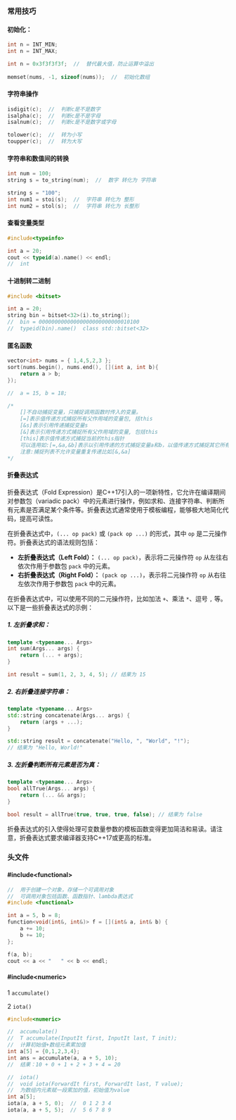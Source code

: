 

### 常用技巧

#### 初始化：

```C++
int n = INT_MIN;
int n = INT_MAX;

int n = 0x3f3f3f3f;  //  替代最大值，防止运算中溢出
    
memset(nums, -1, sizeof(nums));  //  初始化数组
```



#### 字符串操作

```C++
isdigit(c);  //  判断c是不是数字
isalpha(c);  //  判断c是不是字母
isalnum(c);  //  判断c是不是数字或字母

tolower(c);  //  转为小写
toupper(c);  //  转为大写
```



#### 字符串和数值间的转换

```C++
int num = 100;
string s = to_string(num);  //  数字 转化为 字符串

string s = "100";
int num1 = stoi(s);  //  字符串 转化为 整形
int num2 = stol(s);  //  字符串 转化为 长整形
```



#### 查看变量类型

```c++
#include<typeinfo>

int a = 20;
cout << typeid(a).name() << endl;
//  int
```



#### 十进制转二进制

```c++
#include <bitset>

int a = 20;
string bin = bitset<32>(i).to_string();
//  bin = 00000000000000000000000000010100
//  typeid(bin).name()  class std::bitset<32>
```





#### 匿名函数

```C++
vector<int> nums = { 1,4,5,2,3 };
sort(nums.begin(), nums.end(), [](int a, int b){
    return a > b;
});

//  a = 15, b = 18;

/*
	[]不自动捕捉变量，只捕捉调用函数时传入的变量。
    [=]表示值传递方式捕捉所有父作用域的变量包, 括this
    [&s]表示引用传递捕捉变量s
    [&]表示引用传递方式捕捉所有父作用域的变量, 包括this
    [this]表示值传递方式捕捉当前的this指针
    可以连用如:[=,&a,&b]表示以引用传递的方式捕捉变量a和b，以值传递方式捕捉其它所有变量
    注意:捕捉列表不允许变量重复传递比如[&,&a]
*/
```





#### 折叠表达式

折叠表达式（Fold Expression）是C++17引入的一项新特性，它允许在编译期间对参数包（variadic pack）中的元素进行操作，例如求和、连接字符串、判断所有元素是否满足某个条件等。折叠表达式通常使用于模板编程，能够极大地简化代码，提高可读性。

在折叠表达式中，`(... op pack)` 或 `(pack op ...)` 的形式，其中 `op` 是二元操作符。折叠表达式的语法规则包括：

- **左折叠表达式（Left Fold）：** `(... op pack)`，表示将二元操作符 `op` 从左往右依次作用于参数包 `pack` 中的元素。
- **右折叠表达式（Right Fold）：** `(pack op ...)`，表示将二元操作符 `op` 从右往左依次作用于参数包 `pack` 中的元素。

在折叠表达式中，可以使用不同的二元操作符，比如加法 `+`、乘法 `*`、逗号 `,` 等。以下是一些折叠表达式的示例：

#####  1. **左折叠求和：**

```c++
template <typename... Args>
int sum(Args... args) {
    return (... + args);
}

int result = sum(1, 2, 3, 4, 5); // 结果为 15
```

##### 2. **右折叠连接字符串：**

```c++
template <typename... Args>
std::string concatenate(Args... args) {
    return (args + ...);
}

std::string result = concatenate("Hello, ", "World", "!");
// 结果为 "Hello, World!"
```

##### 3. **左折叠判断所有元素是否为真：**

```c++
template <typename... Args>
bool allTrue(Args... args) {
    return (... && args);
}

bool result = allTrue(true, true, true, false); // 结果为 false
```

折叠表达式的引入使得处理可变数量参数的模板函数变得更加简洁和易读。请注意，折叠表达式要求编译器支持C++17或更高的标准。







### 头文件

#### #include\<functional>

```C++
//  用于创建一个对象，存储一个可调用对象
//  可调用对象包括函数、函数指针、lambda表达式
#include <functional>

int a = 5, b = 8;
function<void(int&, int&)> f = [](int& a, int& b) {
    a += 10;
    b += 10;
};

f(a, b);
cout << a << "   " << b << endl;
```

#### #include\<numeric>

1  `accumulate()`

2 `iota()`

```c++
#include<numeric>

//  accumulate()
//  T accumulate(InputIt first, InputIt last, T init);
//  计算初始值+数组元素累加值
int a[5] = {0,1,2,3,4};
int ans = accumulate(a, a + 5, 10);
//  结果：10 + 0 + 1 + 2 + 3 + 4 = 20

//  iota()
//  void iota(ForwardIt first, ForwardIt last, T value);
//  为数组内元素赋一段累加的值，初始值为value
int a[5];
iota(a, a + 5, 0);  //  0 1 2 3 4
iota(a, a + 5, 5);  //  5 6 7 8 9
```



























